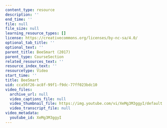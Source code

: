 ```yaml
---
content_type: resource
description: ''
end_time: ''
file: null
file_size: null
learning_resource_types: []
license: https://creativecommons.org/licenses/by-nc-sa/4.0/
optional_tab_title: ''
optional_text: ''
parent_title: BeeSmart (2017)
parent_type: CourseSection
related_resources_text: ''
resource_index_text: ''
resourcetype: Video
start_time: ''
title: BeeSmart
uid: cca56f26-ac8f-99f1-f9dc-77ff023bdc10
video_files:
  archive_url: null
  video_captions_file: null
  video_thumbnail_file: https://img.youtube.com/vi/XeMg3M3ggyI/default.jpg
  video_transcript_file: null
video_metadata:
  youtube_id: XeMg3M3ggyI
---
```

